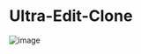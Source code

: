 ﻿# Ultra-Edit-Clone
![image](https://github.com/user-attachments/assets/55673196-346a-4cd1-8c22-6dacaefc040a)

